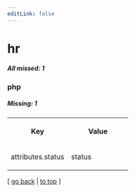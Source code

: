 ```yaml
---
editLink: false
---
```


# hr

##### All missed: 1


### php

##### Missing: 1

<table width="100%">
<tr><th width="50%">

Key

</th><th width="50%">

Value

</th></tr>
<tr><td width="50%">

attributes.status

</td><td width="50%">

status

</td></tr>
</table>

[ [go back](../status.md) | [to top](#) ]

